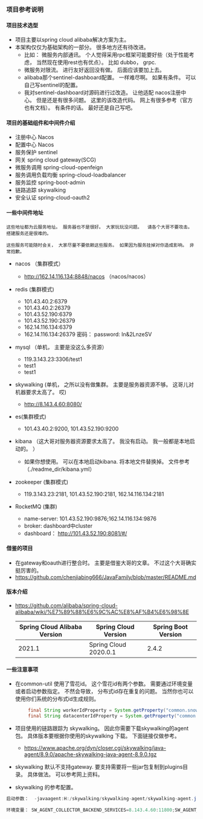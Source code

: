### 项目参考说明

#### 项目技术选型
* 项目主要以spring cloud alibaba解决方案为主。
* 本架构仅仅为基础架构的一部分。 很多地方还有待改进。
  * 比如： 微服务内部通讯。  个人觉得采用rpc框架可能要好些（处于性能考虑， 当然现在使用rest也有优点）。 比如 dubbo， grpc.
  * 微服务对限流。 进行友好返回没有做。 后面应该要加上去。 
  * alibaba那个sentinel-dashboard配置。 一样难尽啊。  如果有条件。  可以自己写sentinel的配置。
  * 我对sentinel-dashboard对源码进行过改造。 让他适配 nacos注册中心。  但是还是有很多问题。  这里的该改造代码。 网上有很多参考（官方也有文档）。  有条件的话。 最好还是自己写吧。 

#### 项目的基础组件和中间件介绍
* 注册中心    Nacos
* 配置中心    Nacos
* 服务保护    sentinel
* 网关       spring cloud gateway(SCG)
* 微服务调用  spring-cloud-openfeign
* 服务调用负载均衡   spring-cloud-loadbalancer
* 服务监控    spring-boot-admin
* 链路追踪    skywalking
* 安全认证    spring-cloud-oauth2

#### 一些中间件地址
`这些地址都为云服务地址。 服务器也不是很好。 大家玩玩没问题。  请各个大哥不要攻击。  搭建服务还是很难的。 `

`这些服务可能随时会关， 大家尽量不要依赖这些服务。 如果因为服务挂掉对你造成影响。 非常抱歉。`
* nacos （集群模式）
  * http://162.14.116.134:8848/nacos  （nacos/nacos）
  
* redis (集群模式)
  - 101.43.40.2:6379
  - 101.43.40.2:26379
  - 101.43.52.190:6379
  - 101.43.52.190:26379
  - 162.14.116.134:6379
  - 162.14.116.134:26379 
  密码： password: In&2LnzeSV
  
* mysql （单机， 主要是没这么多资源）
  * 119.3.143.23:3306/test1
  * test1
  * test1
  
* skywalking (单机， 之所以没有做集群。 主要是服务器资源不够。 这哥儿对机器要求太高了。 哎)
  * http://8.143.4.60:8080/
  
* es(集群模式)
  * 101.43.40.2:9200, 101.43.52.190:9200

* kibana （这大哥对服务器资源要求太高了。 我没有启动。 我一般都是本地启动的。 ）
  * 如果你想使用。 可以在本地启动kibana. 将本地文件替换掉。  文件参考（./readme_dir/kibana.yml）

* zookeeper (集群模式)
  * 119.3.143.23:2181, 101.43.52.190:2181, 162.14.116.134:2181

* RocketMQ (集群)
  * name-server: 101.43.52.190:9876;162.14.116.134:9876
  * broker: dashboard中cluster
  * dashboard： http://101.43.52.190:8081/#/

#### 借鉴的项目
* 在gateway和oauth进行整合时。 主要是借鉴大哥的文章。  不过这个大哥确实挺厉害的。 
* https://github.com/chenjiabing666/JavaFamily/blob/master/README.md

#### 版本介绍

* https://github.com/alibaba/spring-cloud-alibaba/wiki/%E7%89%88%E6%9C%AC%E8%AF%B4%E6%98%8E

  | Spring Cloud Alibaba Version | Spring Cloud Version  | Spring Boot Version |
  | ---------------------------- | --------------------- | ------------------- |
  | 2021.1                       | Spring Cloud 2020.0.1 | 2.4.2               |

#### 一些注意事项
* 在common-util 使用了雪花id。 这个雪花id有两个参数。 需要通过环境变量或者启动参数指定。 不然会导致， 分布式id存在重复的问题。 当然你也可以使用你们系统的分布式id生成规则。 
```java
        final String workerIdProperty = System.getProperty("common.snowflake.workerId");
        final String datacenterIdProperty = System.getProperty("common.snowflake.datacenterId");
```

* 项目使用的链路跟踪为 skywalking。  因此你需要下载skywalking的agent包。 具体版本要根据你使用的skywalking 下载。 下面链接仅做参考。
  * https://www.apache.org/dyn/closer.cgi/skywalking/java-agent/8.9.0/apache-skywalking-java-agent-8.9.0.tgz

* skywalking 默认不支持gateway. 要支持需要将一些jar包复制到plugins目录。 具体做法。 可以参考网上资料。 

* skywalking 的参考配置。 
```java
启动参数：  -javaagent:H:/skywalking/skywalking-agent/skywalking-agent.jar
        
环境变量： SW_AGENT_COLLECTOR_BACKEND_SERVICES=8.143.4.60:11800;SW_AGENT_NAME=provider
```